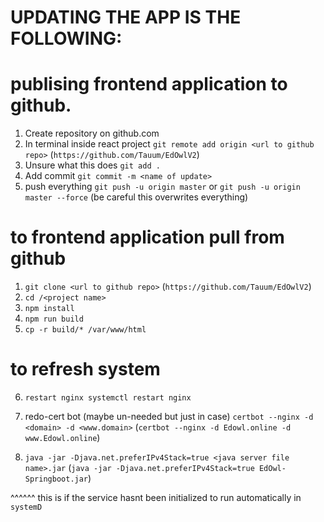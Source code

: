 # UPDATING THE APP IS THE FOLLOWING:

# publising frontend application to github.

1. Create repository on github.com
2. In terminal inside react project `git remote add origin <url to github repo>` (`https://github.com/Tauum/EdOwlV2`)
3. Unsure what this does `git add .` 
4. Add commit `git commit -m <name of update>`
5. push everything `git push -u origin master` or `git push -u origin master --force` (be careful this overwrites everything)

# to frontend application pull from github

1. `git clone <url to github repo>` (`https://github.com/Tauum/EdOwlV2`)
2. `cd /<project name>`
3. `npm install`
4. `npm run build`
5. `cp -r build/* /var/www/html`


# to refresh system
6. `restart nginx systemctl restart nginx`
7. redo-cert bot (maybe un-needed but just in case) `certbot --nginx -d <domain> -d <www.domain>` (`certbot --nginx -d Edowl.online -d www.Edowl.online`)

8. `java -jar -Djava.net.preferIPv4Stack=true <java server file name>.jar` (`java -jar -Djava.net.preferIPv4Stack=true EdOwl-Springboot.jar`)

^^^^^^ this is if the service hasnt been initialized to run automatically in `systemD`

